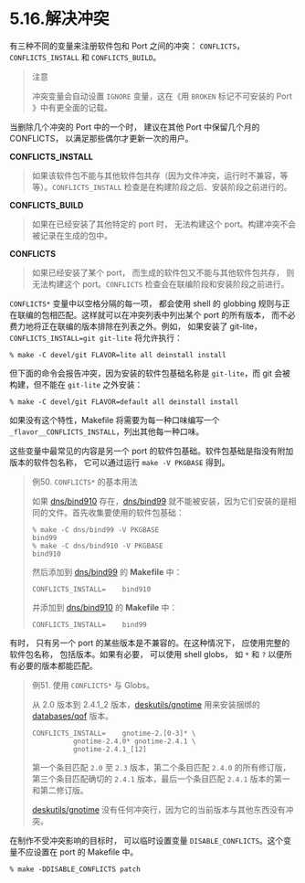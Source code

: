 # 5.16.解决冲突

有三种不同的变量来注册软件包和 Port 之间的冲突： `CONFLICTS`， `CONFLICTS_INSTALL` 和 `CONFLICTS_BUILD`。

> 注意
>
> 冲突变量会自动设置 `IGNORE` 变量，这在《用 `BROKEN` 标记不可安装的 Port 》中有更全面的记载。

当删除几个冲突的 Port 中的一个时， 建议在其他 Port 中保留几个月的 CONFLICTS， 以满足那些偶尔才更新一次的用户。

**CONFLICTS_INSTALL**

> 如果该软件包不能与其他软件包共存（因为文件冲突，运行时不兼容，等等）。`CONFLICTS_INSTALL` 检查是在构建阶段之后、安装阶段之前进行的。

**CONFLICTS_BUILD**

> 如果在已经安装了其他特定的 port 时， 无法构建这个 port。构建冲突不会被记录在生成的包中。

**CONFLICTS**

> 如果已经安装了某个 port， 而生成的软件包又不能与其他软件包共存， 则无法构建这个 port。`CONFLICTS` 检查会在联编阶段和安装阶段之前进行。

`CONFLICTS*` 变量中以空格分隔的每一项， 都会使用 shell 的 globbing 规则与正在联编的包相匹配。这样就可以在冲突列表中列出某个 port 的所有版本， 而不必费力地将正在联编的版本排除在列表之外。例如， 如果安装了 git-lite， `CONFLICTS_INSTALL=git git-lite` 将允许执行：

```
% make -C devel/git FLAVOR=lite all deinstall install
```

但下面的命令会报告冲突，因为安装的软件包基础名称是 `git-lite`，而 git 会被构建，但不能在 `git-lite` 之外安装：

```
% make -C devel/git FLAVOR=default all deinstall install
```

如果没有这个特性，Makefile 将需要为每一种口味编写一个 `_flavor__CONFLICTS_INSTALL`，列出其他每一种口味。

这些变量中最常见的内容是另一个 port 的软件包基础。软件包基础是指没有附加版本的软件包名称， 它可以通过运行 `make -V PKGBASE` 得到。

> 例50. `CONFLICTS*` 的基本用法
>
> 如果 [dns/bind910](https://cgit.freebsd.org/ports/tree/dns/bind910/) 存在，[dns/bind99](https://cgit.freebsd.org/ports/tree/dns/bind99/) 就不能被安装，因为它们安装的是相同的文件。首先收集要使用的软件包基础：
>
> ```
> % make -C dns/bind99 -V PKGBASE
> bind99
> % make -C dns/bind910 -V PKGBASE
> bind910
> ```
>
> 然后添加到 [dns/bind99](https://cgit.freebsd.org/ports/tree/dns/bind99/) 的 **Makefile** 中：
>
> ```
> CONFLICTS_INSTALL=	bind910
> ```
>
> 并添加到 [dns/bind910](https://cgit.freebsd.org/ports/tree/dns/bind910/) 的 **Makefile** 中：
>
> ```
> CONFLICTS_INSTALL=	bind99
> ```

有时， 只有另一个 port 的某些版本是不兼容的。在这种情况下， 应使用完整的软件包名称， 包括版本。如果有必要， 可以使用 shell globs， 如 `*` 和 `?` 以便所有必要的版本都能匹配。

> 例51. 使用 `CONFLICTS*` 与 Globs。
>
> 从 2.0 版本到 2.4.1_2 版本，[deskutils/gnotime](https://cgit.freebsd.org/ports/tree/deskutils/gnotime/) 用来安装捆绑的 [databases/qof](https://cgit.freebsd.org/ports/tree/databases/qof/) 版本。
>
> ```
> CONFLICTS_INSTALL=	gnotime-2.[0-3]* \
> 			gnotime-2.4.0* gnotime-2.4.1 \
> 			gnotime-2.4.1_[12]
> ```
>
> 第一个条目匹配 `2.0` 至 `2.3` 版本，第二个条目匹配 `2.4.0` 的所有修订版，第三个条目匹配确切的 `2.4.1` 版本，最后一个条目匹配 `2.4.1` 版本的第一和第二修订版。
>
> [deskutils/gnotime](https://cgit.freebsd.org/ports/tree/deskutils/gnotime/) 没有任何冲突行，因为它的当前版本与其他东西没有冲突。

在制作不受冲突影响的目标时， 可以临时设置变量 `DISABLE_CONFLICTS`。这个变量不应设置在 port 的 Makefile 中。

```
% make -DDISABLE_CONFLICTS patch
```

